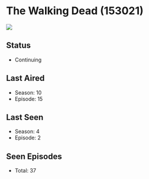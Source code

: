 # The Walking Dead (153021)

<img src="https://dg31sz3gwrwan.cloudfront.net/poster/153021/721941-0-optimized.jpg" />

## Status
* Continuing
## Last Aired
* Season: 10
* Episode: 15
## Last Seen
* Season: 4
* Episode: 2
## Seen Episodes
* Total: 37
